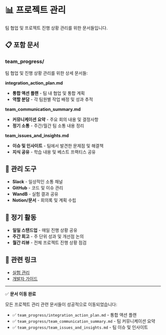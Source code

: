 # 📊 프로젝트 관리

팀 협업 및 프로젝트 진행 상황 관리를 위한 문서들입니다.

## 📋 포함 문서

### team_progress/
팀 협업 및 진행 상황 관리를 위한 상세 문서들:

**integration_action_plan.md**
- **통합 액션 플랜** - 팀 내 협업 및 통합 계획
- **역할 분담** - 각 팀원별 작업 배정 및 성과 추적

**team_communication_summary.md**
- **커뮤니케이션 요약** - 주요 회의 내용 및 결정사항
- **정기 소통** - 주간/월간 팀 소통 내용 정리

**team_issues_and_insights.md**
- **이슈 및 인사이트** - 팀에서 발견한 문제점 및 해결책
- **지식 공유** - 학습 내용 및 베스트 프랙티스 공유

## 🎯 관리 도구

- **Slack** - 일상적인 소통 채널
- **GitHub** - 코드 및 이슈 관리
- **WandB** - 실험 결과 공유
- **Notion/문서** - 회의록 및 계획 수립

## 📅 정기 활동

- **일일 스탠드업** - 매일 진행 상황 공유
- **주간 회고** - 주 단위 성과 및 개선점 논의
- **월간 리뷰** - 전체 프로젝트 진행 상황 점검

## 🔗 관련 링크

- [실험 관리](../04_experiments/README.md)
- [개발자 가이드](../07_development/README.md)

---

✅ **문서 이동 완료**

모든 프로젝트 관리 관련 문서들이 성공적으로 이동되었습니다:
- ✅ `team_progress/integration_action_plan.md` - 통합 액션 플랜
- ✅ `team_progress/team_communication_summary.md` - 팀 커뮤니케이션 요약
- ✅ `team_progress/team_issues_and_insights.md` - 팀 이슈 및 인사이트
